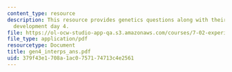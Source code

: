 ```yaml
---
content_type: resource
description: This resource provides genetics questions along with their answers for
  development day 4.
file: https://ol-ocw-studio-app-qa.s3.amazonaws.com/courses/7-02-experimental-biology-communication-spring-2005/379f43e1708a1ac0757174713c4e2561_gen4_interps_ans.pdf
file_type: application/pdf
resourcetype: Document
title: gen4_interps_ans.pdf
uid: 379f43e1-708a-1ac0-7571-74713c4e2561
---
```

